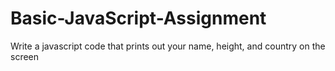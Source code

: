 # Basic-JavaScript-Assignment
Write a javascript code that prints out your name, height, and country on the screen
